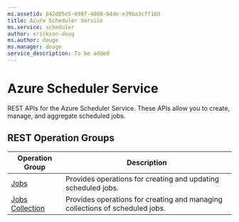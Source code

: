 ```yaml
---
ms.assetid: 842d85e5-8987-4868-84de-e39ba3cff16d
title: Azure Scheduler Service
ms.service: scheduler
author: erickson-doug
ms.author: douge
ms.manager: douge
service_description: To be added
---
```



# Azure Scheduler Service

REST APIs for the Azure Scheduler Service. These APIs allow you to create, manage, and aggregate scheduled jobs.

## REST Operation Groups

| Operation Group | Description |
|-----------------|-------------|
| [Jobs](xref:management.azure.com.scheduler.jobs) | Provides operations for creating and updating scheduled jobs.            |
| [Jobs Collection](xref:management.azure.com.scheduler.jobcollections)           | Provides operations for creating and managing collections of scheduled jobs.      |
